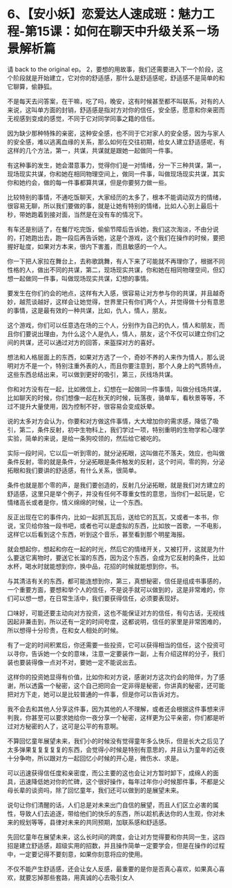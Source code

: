 # 6、【安小妖】恋爱达人速成班：魅力工程-第15课：如何在聊天中升级关系－场景解析篇

请 back to the original ep。 2，要想的用故事，我们还需要进入下一个阶段，这个阶段就是开始建立，它对你的舒适感，那什么是舒适感呢，舒适感不是简单的和它聊算，偷静狐。

不是每天去问答案，在干嘛，吃了吗，晚安，这有时候甚至都不叫联系，对有的人来说，这叫单方面的封销，舒适感是指对方对你的信任，安全感，愿意和你亲密而无视感到变成的感觉，不同于它对同学同事之籍的信任。

因为缺少那种特殊的亲密，这种安全感，也不同于它对家人的安全感，因为与家人的安全感，难以逃离血缘的关系，那么如何在交往初期，给女人建立舒适感呢，有这样的几个方法，第一，共谋，共谋就是跟她一起做同一件事。

有这种事的发生，她会潜意事力，觉得你们是一对情绪，分一下三种共谋，第一，现场现实共谋，你和她在相同物理空间上，做同一件事，叫做现场现实共谋，其实你和她约会，做的每一件事都算共谋，但是你要努力做一些。

比较特别的事情，不通吃饭聊天，大家经历的太多了，根本不能调动双方的情绪，很容易无聊，所以我们要做的事，就是让她有特别的情绪，比如人心到上最后十秒，带她跑着到接对面，当然是在没有车的情况下。

有车还是别适了，在餐厅吃完饭，偷偷节障后告诉她，我们这次淘淡，不由分说的，打她跑出去，跑一段后再告诉她，这是个游戏，这个我们在操作的时候，要把握好耻度，如果对方本来，很内下害羞，而且敏感的一个人。

你一下把人家拉在舞台上，去称歌跳舞，有人下来了可能就不再理你了，根据不同性格的人，做出不同的共谋，第二，现场现实共谋，你和她在相同物理空间，但幻想一起做同一件事，叫做现场现实共谋，幻想的事情。

要发生在你们约会的地点，这样有大入感，很容易让对方参与你的共谋，并且越奇妙，越荒谈越好，这样会让她觉得，世界里只有你们两个人，并觉得做十分有意思的事情，这是最有效的一种共谋，比如，仇人，情人，朋友。

这个游戏，你们可以任意选在场的三个人，分别作为自己的仇人，情人和朋友，而且你们要说出理由，为什么这个人是仇人，情人，朋友，这个不仅可以建立你们之间的共谋，还可以通过对方的回答，来盔探对方的喜好。

想法和人格层面上的东西，如果对方选了一个，奇妙不养的人来作为情人，那么说明对方不是一个，特别注重外表的人，而且你要注意到，那个人身上的气质特点，这些东西总结出来，可以做到更好的吸引，第三，灰线场共谋。

你和对方没有在一起，比如微信上，幻想在一起做同一件事情，叫做分线场共谋，比如聊天的时候，你们想像一起在秋天的时候，玩落夜，骑单车，看秋景等等，不过不提升大量使用，因为控制不好，很容易会变成妖晕。

说的太多对方会认为，你要和对方做这件事情，大大增加你的需求感，降低了吸引，第二，条件反射，初中生物科上，我们学过一项，特别重明的生物学和心理学实验，简单的来说，是给一条狗咬领的，然后给它被吃的。

实际一段时间，它以后一听到零的，就分泌拓眼，这叫做花不落夫，效应，也叫做条件反射，零的就是条件，分泌拓眼是条件触发的反射，这个时间，零的狗，分泌拓眼和我们要讲的舒适感，有什么关系，很简单。

条件也就是那个零的声，是我们要创造的，反射几分泌拓眼，就是我们对方建立的舒适感，这里只是举个例子，并没有任何不尊重女性的意思，当你们一起玩是，它情绪高长或者是你，情义绵绵的时候，让一个东西。

反正出现在它的事件内，比如一起抓瓦瓦后，送给它的瓦瓦，又或者一本书，你说，宝贝给你独一段书吧，或者也可以是虚拟的东西，比如放一首歌，一不电影，这样它以后看到这个东西，听到这个音乐，甚至看到那个明星海报。

就会想起你，想起和你在一起的时光，然后它的情绪开关，又被打开，这就是为什么要送它离物时，要送它长溜的东西，因为这个东西，会成为它反射的条件，比如水杯，喝水时就能想到你，换中品，花招的时候就能想到你，书。

与其清洁有关的东西，都可能连想到你，第三，真想秘密，信任是组成书事感的，一个重要方面，要想和举个人的信任，不是说手就可以做到的，这是非常难的，你们可以想一想，在日常生活中，我们要获得信任，必须要表现好。

口味好，可能还要主动向对方投资，这也不能保证对方的信任，有句古话，无视线因起非兼击到，所以还有一定的时间夸度，这都说明，信任的家里是非常困难的，所以想得十分珍贵，在和女人相处的时候。

有了一定的时间积累后，你还需要一些投资，它可以获得相当的信任，这个投资可以寻你，告诉她一个女的意味，注意一定要装作一副，上有介绍这样的分子，我们装也要装得像一点对不对，要她一定不能说出去。

这样你的投资她显得有价值，比如你和对方说，感谢对方这次约会的陪伴，为了感谢，所以透露一个秘密，这个自己把同会一定非得是秘密，你讲真的秘密，还可能把对方下走，她可以是比较普通的一件事，但是你可以告诉对方。

我不会去和其他人分享这件事，因为其他的人不理解，或者还会根据这件事想来评判我，你甚至可以要求她给你一夜分享一个秘密，这样更为公平亲密，你们都是听过对方秘密的人了，这可是公平的有意啊。

不算回忆童年展望未来，我们小的时候没有觉得童年多么快乐，但是长大之后见了太多弹果复复复复复的东西，会觉得小时候是特别有意思的，并且认为童年的近夜十分争吻，所以跟对方一起回忆小时候的开心是，微伤水、求是。

可以迅速获得信任度和亲密度，而公主要的这也会让对方暂时卸下，成绵人的面具，迅速降低她对你的忙碑，这个很好操作，每年过年你小时候那件事，不都是父母长辈的谈资吗，除了回忆童年，我们还可以做到的是展望未来。

说句让你们清醒的话，人们总是对未来出门自信的展望，而且人们区立必害的属性，导致人们去追逐，带给他们的快乐的东西，所以趁机表达你的人生观，你对未来的规划等等，县律对未来的共同预期，加联系感和舒适感。

先回忆童年在展望未来，这么长时间的跨度，会让对方觉得要和你共同一生，这四招是建立舒适感，超级实用的招数，并且操作简单一定要学会，但是在操作的过程中，一定要记得不要刻意，如果你刻意将应的使用。

不仅不能产生舒适感，还会让女人反感，最重要的是你是否真心喜欢，如果真心喜欢，就要忘掉那些套路，用真诚的心去吸引女人